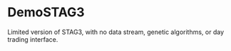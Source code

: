 # DemoSTAG3
Limited version of STAG3, with no data stream, genetic algorithms, or day trading interface.
